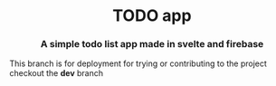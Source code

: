 <h1 align="center">TODO app</h1>

<h3 align="center">A simple todo list app made in svelte and firebase</h3>

This branch is for deployment for trying or contributing to the project checkout the **dev** branch
